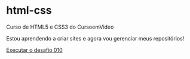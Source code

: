 # html-css
Curso de HTML5 e CSS3 do CursoemVideo

Estou aprendendo a criar sites e agora vou gerenciar meus repositórios!

<a href="https://arthurmotoki.github.io/html-css/Desafios/d010/android.html"> Executar o desafio 010</a>
 
